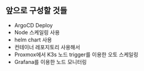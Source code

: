 ## 앞으로 구성할 것들

- ArgoCD Deploy
- Node 스케일링 사용
- helm chart 사용
- 컨테이너 레포지토리 사용해서
- Proxmox에서 K3s 노드 trigger를 이용한 오토 스케일링
- Grafana를 이용한 노드 모니터링
